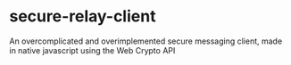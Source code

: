 # secure-relay-client

An overcomplicated and overimplemented secure messaging client, made in native javascript using the Web Crypto API
